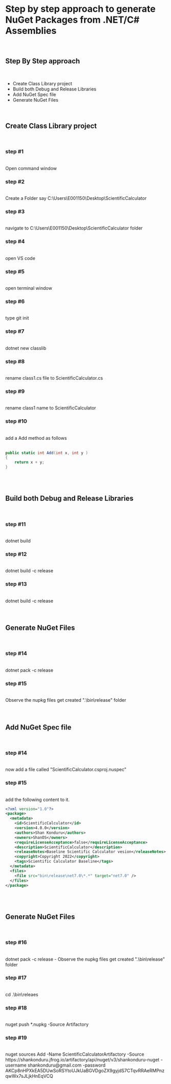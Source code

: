 <h1>Step by step approach to generate NuGet Packages from .NET/C# Assemblies</h1>
<br>
<h2>Step By Step approach</h2>
<br>
<ul>
  <li>Create Class Library project</li>
  <li>Build both Debug and Release Libraries</li>
  <li>Add NuGet Spec file</li>
  <li>Generate NuGet Files</li>
</ul>
<br>
<h2>Create Class Library project</h2>
<br>
<h3>step #1</h3><br>Open command window<br>
<h3>step #2</h3><br>Create a Folder say C:\Users\E001150\Desktop\ScientificCalculator<br> 
<h3>step #3</h3><br>navigate to C:\Users\E001150\Desktop\ScientificCalculator folder <br>
<h3>step #4</h3><br>open VS code <br>
<h3>step #5</h3><br>open terminal window<br> 
<h3>step #6</h3><br>type git init <br>
<h3>step #7</h3><br>dotnet new classlib<br> 
<h3>step #8</h3><br>rename class1.cs file to ScientificCalculator.cs<br> 
<h3>step #9</h3><br>rename class1 name to ScientificCalculator <br>
<h3>step #10</h3><br>add a Add method as follows <br>
<br>

```C#
public static int Add(int x, int y )
{ 
    return x + y; 
}
```

<br>
<br>
<h2>Build both Debug and Release Libraries</h2>
<br>
<h3>step #11</h3><br>dotnet build <br>
<h3>step #12</h3><br>dotnet build -c release <br>
<h3>step #13</h3><br>dotnet build -c release <br>
<br>
<br>
<h2>Generate NuGet Files</h2>
<br>
<h3>step #14</h3><br>dotnet pack -c release <br>
<h3>step #15</h3><br>Observe the nupkg files get created ".\bin\release" folder <br>
<br>
<br>
<h2>Add NuGet Spec file</h2>
<br>
<h3>step #14</h3><br>now add a file called "ScientificCalculator.csproj.nuspec"<br> 
<h3>step #15</h3><br>add the following content to it.<br>

```xml
<?xml version="1.0"?>
<package>
  <metadata>
    <id>ScientificCalculator</id>
    <version>4.0.0</version>
    <authors>Shan Konduru</authors>
    <owners>ShanOS</owners>
    <requireLicenseAcceptance>false</requireLicenseAcceptance>
    <description>ScientificCalculator</description>
    <releaseNotes>Baseline Scientific Calculator vesion</releaseNotes>
    <copyright>Copyright 2022</copyright>
    <tags>Scientific Calculator Baseline</tags>
  </metadata>
  <files>
    <file src="bin\release\net7.0\*.*" target="net7.0" />
  </files>
</package>
```

<br>
<br>
<h2>Generate NuGet Files</h2>
<br>
<h3>step #16</h3><br>dotnet pack -c release - Observe the nupkg files get created ".\bin\release" folder <br>
<h3>step #17</h3><br>cd .\bin\releaes<br>
<h3>step #18</h3><br>nuget push *.nupkg -Source Artifactory<br>
<h3>step #19</h3><br>nuget sources Add -Name ScientificCalculatorArtifactory -Source https://shankonduru.jfrog.io/artifactory/api/nuget/v3/shankonduru-nuget -username shankonduru@gmail.com -password AKCp8nHPXkEA5DUwSoRSYtoUJkUaBGVDgoZX9gyjdS7CTqvRRAeRMPnzqwWx7sJLjkHnEqVCQ<br>
